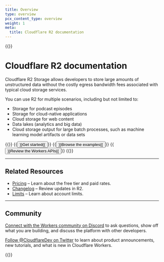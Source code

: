 ```yaml
---
title: Overview
type: overview
pcx_content_type: overview
weight: 1
meta:
  title: Cloudflare R2 documentation
---
```


{{<content-column>}}

# Cloudflare R2 documentation

Cloudflare R2 Storage allows developers to store large amounts of unstructured data without the costly egress bandwidth fees associated with typical cloud storage services.

You can use R2 for multiple scenarios, including but not limited to:

- Storage for podcast episodes
- Storage for cloud-native applications
- Cloud storage for web content
- Data lakes (analytics and big data)
- Cloud storage output for large batch processes, such as machine learning model artifacts or data sets
  
{{<button-group>}}
{{<button type="primary" href="/r2/get-started/">}}Get started{{</button>}}
{{<button type="secondary" href="/r2/examples/">}}Browse the examples{{</button>}}
{{<button type="secondary" href="/r2/data-access/workers-api/workers-api-reference">}}Review the Workers APIs{{</button>}}
{{</button-group>}}

---

## Related Resources

- [Pricing](/r2/platform/pricing/) – Learn about the free tier and paid rates.
- [Changelog](/r2/platform/changelog/) – Review updates in R2.
- [Limits](/r2/platform/limits/) – Learn about account limits.

---

## Community

[Connect with the Workers community on Discord](https://discord.gg/cloudflaredev) to ask questions, show off what you are building, and discuss the platform with other developers.

[Follow @CloudflareDev on Twitter](https://twitter.com/cloudflaredev) to learn about product announcements, new tutorials, and what is new in Cloudflare Workers.

{{</content-column>}}
